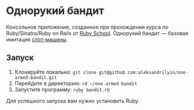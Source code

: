 # Однорукий бандит

Консольное приложение, созданное при прохождении курса по Ruby/Sinatra/Ruby on Rails от [Ruby School](http://rubyschool.us/). Однорукий бандит — базовая имитация [слот-машины](https://ru.wikipedia.org/wiki/Слот-машина).

## Запуск

1. Клонируйте локально: `git clone git@github.com:aleksandrilyin/one-armed-bandit.git`
2. Перейдите в директорию: `cd ~/one-armed-bandit`
3. Запустите программу: `ruby bandit.rb`

Для успешного запуска вам нужно установить Ruby.

